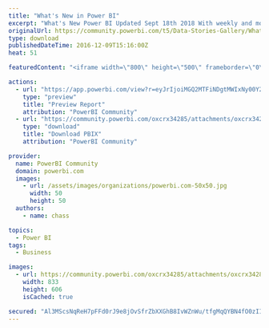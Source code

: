 ```yaml
---
title: "What's New in Power BI"
excerpt: "What's New Power BI Updated Sept 18th 2018 With weekly and monthly releases, there are a lot of fantastic new features to explore in Power BI. I used"
originalUrl: https://community.powerbi.com/t5/Data-Stories-Gallery/What-s-New-in-Power-BI/m-p/100643
type: download
publishedDateTime: 2016-12-09T15:16:00Z
heat: 51

featuredContent: "<iframe width=\"800\" height=\"500\" frameborder=\"0\" src=\"https://app.powerbi.com/view?r=eyJrIjoiMGQ2MTFiNDgtMWIxNy00Y2IzLTg4NmEtNDAzNTQ4ODU0YmJjIiwidCI6ImZkMTI5OGJlLWMwOWYtNDM0OS05NmU4LWJkMDk3MjEwZTI3NCIsImMiOjF9\"></iframe>"

actions:
  - url: "https://app.powerbi.com/view?r=eyJrIjoiMGQ2MTFiNDgtMWIxNy00Y2IzLTg4NmEtNDAzNTQ4ODU0YmJjIiwidCI6ImZkMTI5OGJlLWMwOWYtNDM0OS05NmU4LWJkMDk3MjEwZTI3NCIsImMiOjF9"
    type: "preview"
    title: "Preview Report"
    attribution: "PowerBI Community"
  - url: "https://community.powerbi.com/oxcrx34285/attachments/oxcrx34285/DataStoriesGallery/486/12/What%20is%20new%20in%20Power%20BI.pbix"
    type: "download"
    title: "Download PBIX"
    attribution: "PowerBI Community"

provider:
  name: PowerBI Community
  domain: powerbi.com
  images:
    - url: /assets/images/organizations/powerbi.com-50x50.jpg
      width: 50
      height: 50
  authors:
    - name: chass

topics:
  - Power BI
tags:
  - Business

images:
  - url: https://community.powerbi.com/oxcrx34285/attachments/oxcrx34285/DataStoriesGallery/486/1/prezzy.png
    width: 833
    height: 606
    isCached: true

secured: "Al3MScsNqReH7pFFd0rJ9e8jOvSfrZbXXGhB8IvWZnWu/tfgMqQYBN4fO0zIIXiKtKKLnEPMI0/qtTron9bQHNaGPCPij88orhcl5wGdMwgyvHDBN+D6eBm4HOT3LDikxir6GMLQEbpEAG59RdIseKId1ch6tasENEtc8xxzROGcdrf6i/A8HE01TzCZ00jf5kA29LsJhtmmvxBgWRFdsrSZZyqHRdnZDgWGVd9nWcAF/zEw91a4ny2eOrvhDY/evYAphYtIzVRVFTlR/CApYXx6kiFOfXhMp58VM7LREp7wyRUPmvfrOK9TMtSd7aWf05SvizIeQ89DFf9FK3Jgx9SIgSuBPIMILTjoxu3YK0bsq0pJ1/TUJX7G+IHfmnr4P5l+GyswmLSNnnp5UfE7H5S8LAN1QaLWNs3IlD7kCUM=;p5pl0oz7mNkxhQhI8uf73Q=="
---
```



